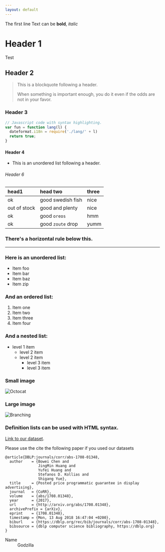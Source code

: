 ```yaml
---
layout: default
---
```


The first line
Text can be **bold**, _italic_





# Header 1

Test

## Header 2

> This is a blockquote following a header.
>
> When something is important enough, you do it even if the odds are not in your favor.

### Header 3

```js
// Javascript code with syntax highlighting.
var fun = function lang(l) {
  dateformat.i18n = require('./lang/' + l)
  return true;
}
```

#### Header 4

*   This is an unordered list following a header.


###### Header 6

| head1        | head two          | three |
|:-------------|:------------------|:------|
| ok           | good swedish fish | nice  |
| out of stock | good and plenty   | nice  |
| ok           | good `oreos`      | hmm   |
| ok           | good `zoute` drop | yumm  |

### There's a horizontal rule below this.

* * *

### Here is an unordered list:

*   Item foo
*   Item bar
*   Item baz
*   Item zip

### And an ordered list:

1.  Item one
1.  Item two
1.  Item three
1.  Item four

### And a nested list:

- level 1 item
  - level 2 item
  - level 2 item
    - level 3 item
    - level 3 item

### Small image

![Octocat](https://github.githubassets.com/images/icons/emoji/octocat.png)

### Large image

![Branching](https://guides.github.com/activities/hello-world/branching.png)


### Definition lists can be used with HTML syntax.

[Link to our dataset](./another-page.html).

Please use the cite the following paper if you used our datasets

```
@article{DBLP:journals/corr/abs-1708-01348,
  author    = {Bowei Chen and
               JingMin Huang and
               Yufei Huang and
               Stefanos D. Kollias and
               Shigang Yue},
  title     = {Posted price programmatic guarantee in display advertising},
  journal   = {CoRR},
  volume    = {abs/1708.01348},
  year      = {2017},
  url       = {http://arxiv.org/abs/1708.01348},
  archivePrefix = {arXiv},
  eprint    = {1708.01348},
  timestamp = {Mon, 13 Aug 2018 16:47:04 +0200},
  biburl    = {https://dblp.org/rec/bib/journals/corr/abs-1708-01348},
  bibsource = {dblp computer science bibliography, https://dblp.org}
}
```

<dl>
<dt>Name</dt>
<dd>Godzilla</dd>
</dl>




